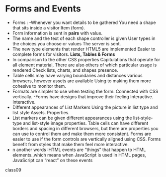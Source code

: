 # Forms and Events
- Forms : 
-Whenever you want details to be gathered You need a shape that sits inside a visitor Item (form).
- Form information is sent in **pairs** with value.
- The name and the text of each shape controller is given User types in the choices you choose or values The server is sent.
- The new type elements that render HTML5 are implemented Easier to complete forms for visitors.
**Lists, Tables & Forms**
- In comparison to the other CSS properties Capitulations that operate for all element material, There are also others of which particular usage is rendered Check lists, charts, and shapes presence.
- Table cells may have varying boundaries and distances various browsers, however assets are available Using to making them more cohesive to monitor them.
- Formats are simpler to use when testing the form. Connected with CSS vertically.
-Forms have designs that improve their feeling Interactive. Interactive.
- Different appearances of List Markers Using the picture in list type and list style Assets. Properties.
- List markers can be given different appearances using the list-style-type and list-style image properties. Table cells can have different borders and spacing in different browsers, but there are properties you can use to control them and make them more consistent. Forms are easier to use if the form controls are vertically aligned using CSS. Forms benefit from styles that make them feel more interactive.
- n another words :HTML events are “things” that happen to HTML elements.,which means when JavaScript is used in HTML pages, JavaScript can “react” on these events


class09